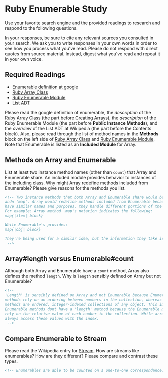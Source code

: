 # Ruby Enumerable Study

Use your favorite search engine and the provided readings to research and
respond to the following questions.

In your responses, be sure to cite any relevant sources you consulted in your
search. We ask you to write responses in your own words in order to see how you
process what you've read. Please do not respond with direct quotes from source
material. Instead, digest what you've read and repeat it in your own voice.

## Required Readings

-   [Enumerable definition at google](https://www.google.com/#q=enumerable+definition)
-   [Ruby Array Class](http://ruby-doc.org/core-2.3.0/Array.html)
-   [Ruby Enumerable Module](http://ruby-doc.org/core-2.3.0/Enumerable.html)
-   [List ADT](https://en.wikipedia.org/wiki/List_%28abstract_data_type%29)

Please read the google definition of enumerable, the _description_ of the Ruby
Array Class (the part before [Creating
Arrays](http://ruby-doc.org/core-2.3.0/Array.html#class-Array-label-Creating+Arrays)),
the _description_ of the Ruby Enumerable Module (the part before **Public
Instance Methods**), and the _overview_ of the List ADT at Wikipedia (the part
before the Contents block).  Also, please read through the list of method names
in the **Methods** block on the left side of [Ruby Array
Class](http://ruby-doc.org/core-2.3.0/Array.html) and [Ruby Enumerable
Module](http://ruby-doc.org/core-2.3.0/Enumerable.html).  Note that Enumerable
is listed as an **Included Module** for Array.

## Methods on Array and Enumerable

List at least two instance method names (other than `count`) that Array and
Enumerable share. An included module provides behavior to instances of the
including class. Why might Array redefine methods included from Enumerable?
Please give reasons for the methods you list.

```md
<!-- Two instance methods that both Array and Enumerable share would be 'any?'
andn 'map'. Array would redefine methods included from Enumerable because while they
have similar names and purposes, they handle different portions of the code.
For example: Array method .map's notation indicates the following:
map{|item| block}

While Enumerable's provides:
map{|obj| block}

They're being used for a similar idea, but the information they take is different. Therefore, thats why Array redefined methods included from Enumerable.
 -->
```

## Array#length versus Enumerable#count

Although both Array and Enumerable have a `count` method, Array also defines the
method `length`.  Why is `length` sensibly defined on Array but not Enumerable?

```md
<!--
'Length' is sensibly defined on Array and not Enumerable because Enumerable
methods rely on an ordering between numbers in the collection, whereas Array
methods are ordered, integer-indexed collections of any object. This implies that
Enumerable methods dont have a 'length' method because the Enumerable methods
rely on the relative value of each number in the collection. While array methods can
always access these values with the index.
 -->
```

## Compare Enumerable to Stream

Please read the Wikipedia entry for
[Stream](https://en.wikipedia.org/wiki/Stream_%28computing%29).  How are streams
like enumerables?  How are they different?  Please compare and contrast these
types.

```md
<!-- Enumerables are able to be counted on a one-to-one correspondance. In a similar light, a stream can be thought of as items on a conveyer belt being processed one at a time rather than in large batches. They both have a specified level of grainulinit. However steams are codata ( potentially unlimited ) where as enumerables are not because they can be counted on a one-to-one correspondance rate.   -->
```
